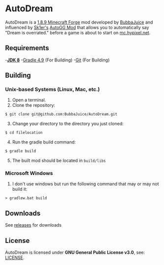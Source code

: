 # AutoDream 
AutoDream is a [1.8.9 Minecraft Forge](http://files.minecraftforge.net/maven/net/minecraftforge/forge/index_1.8.9.html) mod developed by [BubbaJuice](https://bubbajuice.github.io) and influenced by [Sk1er's](https://sk1er.club) [AutoGG Mod](https://sk1er.club/mods/autogg) that allows you to automatically say "Dream is overrated." before a game is about to start on [mc.hypixel.net](https://hypixel.net). 
## Requirements 
-[**JDK 8**](https://adoptopenjdk.net)
-[Gradle 4.9](https://docs.gradle.org/4.9/userguide/installation.html) (For Building)
-[Git](https://git-scm.com/book/en/v2/Getting-Started-Installing-Git) (For Building)
## Building
### Unix-based Systems (Linux, Mac, etc.)
1. Open a terminal.
2. Clone the repository:
```bash
$ git clone git@github.com:BubbaJuice/AutoDream.git
```
3. Change your directory to the directory you just cloned:
```bash
$ cd filelocation
```
4. Run the gradle build command:
```bash
$ gradle build
```
5. The built mod should be located in `build/libs`
### Microsoft Windows
1. I don't use windows but run the following command that may or may not build it:
```batch
> gradlew.bat build
``` 
## Downloads 
See [releases](https://github.com/BubbaJuice/AutoDream/releases) for downloads 
## License 
AutoDream is licensed under **GNU General Public License v3.0**, see: [LICENSE](LICENSE).